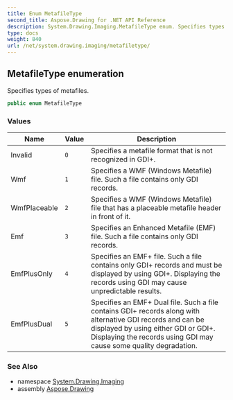 ```yaml
---
title: Enum MetafileType
second_title: Aspose.Drawing for .NET API Reference
description: System.Drawing.Imaging.MetafileType enum. Specifies types of metafiles
type: docs
weight: 840
url: /net/system.drawing.imaging/metafiletype/
---
```

## MetafileType enumeration

Specifies types of metafiles.

```csharp
public enum MetafileType
```

### Values

| Name | Value | Description |
| --- | --- | --- |
| Invalid | `0` | Specifies a metafile format that is not recognized in GDI+. |
| Wmf | `1` | Specifies a WMF (Windows Metafile) file. Such a file contains only GDI records. |
| WmfPlaceable | `2` | Specifies a WMF (Windows Metafile) file that has a placeable metafile header in front of it. |
| Emf | `3` | Specifies an Enhanced Metafile (EMF) file. Such a file contains only GDI records. |
| EmfPlusOnly | `4` | Specifies an EMF+ file. Such a file contains only GDI+ records and must be displayed by using GDI+. Displaying the records using GDI may cause unpredictable results. |
| EmfPlusDual | `5` | Specifies an EMF+ Dual file. Such a file contains GDI+ records along with alternative GDI records and can be displayed by using either GDI or GDI+. Displaying the records using GDI may cause some quality degradation. |

### See Also

* namespace [System.Drawing.Imaging](../../system.drawing.imaging/)
* assembly [Aspose.Drawing](../../)


